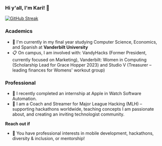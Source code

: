 ### Hi y'all, I'm Kari! 👋

[![GitHub Streak](https://streak-stats.demolab.com?user=KarolinaGroszewska&theme=github-dark-blue&date_format=M%20j%5B%2C%20Y%5D)](https://git.io/streak-stats)

### Academics
- 🏫 I'm currently in my final year studying Computer Science, Economics, and Spanish at **Vanderbilt University**
- 📋 On campus, I am involved with: VandyHacks (Former President, currently focused on Marketing), Vanderbilt: Women in Computing (Scholarship Lead for Grace Hopper 2023) and Studio V (Treasurer – leading finances for Womens' workout group)

### Professional 
- 🍎 I recently completed an internship at Apple in Watch Software Automation.
- 🛫 I am a Coach and Streamer for Major League Hacking (MLH) – supporting hackathons worldwide, teaching concepts I am passionate about, and creating an inviting technologist community.
  
<b>Reach out if</b>
- 💬 You have professional interests in mobile development, hackathons, diversity & inclusion, or mentorship!


